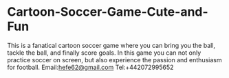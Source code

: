 # Cartoon-Soccer-Game-Cute-and-Fun
This is a fanatical cartoon soccer game where you can bring you the ball, tackle the ball, and finally score goals. In this game you can not only practice soccer on screen, but also experience the passion and enthusiasm for football.
Email:hefe62@gmail.com
Tel:+442072995652
